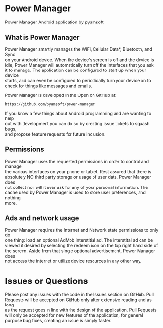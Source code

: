 # Power Manager

Power Manager Android application by pyamsoft

## What is Power Manager
Power Manager smartly manages the WiFi, Cellular Data*, Bluetooth, and Sync  
on your Android device. When the device's screen is off and the device is  
idle, Power Manager will automatically turn off the interfaces that you ask  
it to manage. The application can be configured to start up when your device  
starts, and can even be configured to periodically turn your device on to  
check for things like messages and emails.

Power Manager is developed in the Open on GitHub at:  

```
https://github.com/pyamsoft/power-manager
```

If you know a few things about Android programming and are wanting to help  
out with development you can do so by creating issue tickets to squash bugs,  
and propose feature requests for future inclusion.

## Permissions

Power Manager uses the requested permissions in order to control and manage  
the various interfaces on your phone or tablet. Rest assured that there is  
absolutely NO third party storage or usage of user data. Power Manager does  
not collect nor will it ever ask for any of your personal information. The  
cache used by Power Manager is used to store user preferences, and nothing  
more.

## Ads and network usage

Power Manager requires the Internet and Network state permissions to only do  
one thing: load an optional AdMob interstitial ad. The interstital ad can be  
viewed if desired by selecting the redeem icon on the top right hand side of  
the screen. Aside from that single optional advertisement, Power Manager does  
not access the internet or utilize device resources in any other way.

# Issues or Questions

Please post any issues with the code in the Issues section on GitHub. Pull  
Requests will be accepted on GitHub only after extensive reading and as long  
as the request goes in line with the design of the application. Pull Requests  
will only be accepted for new features of the application, for general  
purpose bug fixes, creating an issue is simply faster.

